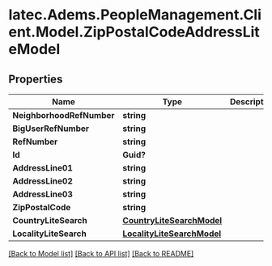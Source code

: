 # Iatec.Adems.PeopleManagement.Client.Model.ZipPostalCodeAddressLiteModel
## Properties

Name | Type | Description | Notes
------------ | ------------- | ------------- | -------------
**NeighborhoodRefNumber** | **string** |  | [optional] 
**BigUserRefNumber** | **string** |  | [optional] 
**RefNumber** | **string** |  | [optional] 
**Id** | **Guid?** |  | [optional] 
**AddressLine01** | **string** |  | [optional] 
**AddressLine02** | **string** |  | [optional] 
**AddressLine03** | **string** |  | [optional] 
**ZipPostalCode** | **string** |  | [optional] 
**CountryLiteSearch** | [**CountryLiteSearchModel**](CountryLiteSearchModel.md) |  | [optional] 
**LocalityLiteSearch** | [**LocalityLiteSearchModel**](LocalityLiteSearchModel.md) |  | [optional] 

[[Back to Model list]](../README.md#documentation-for-models) [[Back to API list]](../README.md#documentation-for-api-endpoints) [[Back to README]](../README.md)

